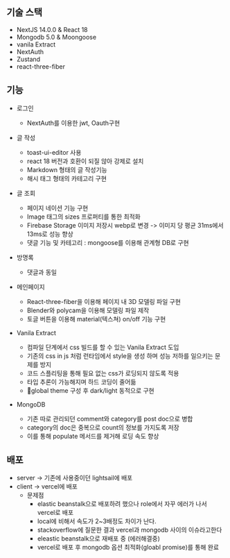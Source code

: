 ## 기술 스택
- NextJS 14.0.0 & React 18
- Mongodb 5.0 & Moongoose
- vanila Extract
- NextAuth
- Zustand
- react-three-fiber

## 기능
- 로그인
  - NextAuth를 이용한 jwt, Oauth구현
- 글 작성
  - toast-ui-editor 사용
  - react 18 버전과 호환이 되질 않아 강제로 설치
  - Markdown 형태의 글 작성기능
  - 해시 태그 형태의 카테고리 구현
- 글 조회
  - 페이지 네이션 기능 구현
  - Image 태그의 sizes 프로퍼티를 통한 최적화
  - Firebase Storage 이미지 저장시 webp로 변경 -> 이미지 당 평균 31ms에서 13ms로 성능 향상
  - 댓글 기능 및 카테고리 : mongoose를 이용해 관계형 DB로 구현
- 방명록
  - 댓글과 동일
- 메인페이지
  - React-three-fiber을 이용해 페이지 내 3D 모델링 파일 구현
  - Blender와 polycam을 이용해 모델링 파일 제작
  - 토글 버튼을 이용해 material(텍스쳐) on/off 기능 구현
 
- Vanila Extract
  - 컴파일 단계에서 css 빌드를 할 수 있는 Vanila Extract 도입
  - 기존의 css in js 처럼 런타임에서 style을 생성 하며 성능 저하를 일으키는 문제를 방지
  - 코드 스플리팅을 통해 필요 없는 css가 로딩되지 않도록 적용
  - 타입 추론이 가능해지며 하드 코딩이 줄어듦
  - global theme 구성 후 dark/light 동적으로 구현
- MongoDB
  - 기존 따로 관리되던 comment와 category를 post doc으로 병합
  - category의 doc은 중복으로 count의 정보를 가지도록 저장
  - 이를 통해 populate 메서드를 제거해 로딩 속도 향상
 
## 배포
- server -> 기존에 사용중이던 lightsail에 배포
- client -> vercel에 배포
  - 문제점
    - elastic beanstalk으로 배포하려 했으나 role에서 자꾸 에러가 나서 vercel로 배포
    - local에 비해서 속도가 2~3배정도 차이가 난다.
    - stackoverflow에 질문한 결과 vercel과 mongodb 사이의 이슈라고한다
    - eleastic beanstalk으로 재배포 중 (에러해결중)
    - vercel로 배포 후 mongodb 옵션 최적화(gloabl promise)를 통해 완료
